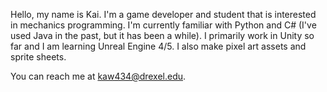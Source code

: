 
  Hello, my name is Kai. I'm a game developer and student that is interested in mechanics programming. I'm currently familiar with Python and C# (I've used Java in the past, but it has been a while). I primarily work in Unity so far and I am learning Unreal Engine 4/5. I also make pixel art assets and sprite sheets.

You can reach me at kaw434@drexel.edu.

<!---
KaiWP/KaiWP is a ✨ special ✨ repository because its `README.md` (this file) appears on your GitHub profile.
You can click the Preview link to take a look at your changes.
--->
